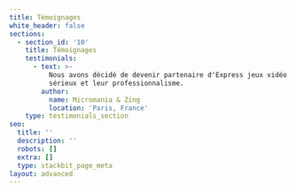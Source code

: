 ```yaml
---
title: Témoignages
white_header: false
sections:
  - section_id: '10'
    title: Témoignages
    testimonials:
      - text: >-
          Nous avons décidé de devenir partenaire d'Express jeux vidéo pour leur
          sérieux et leur professionnalisme.
        author:
          name: Micromania & Zing
          location: 'Paris, France'
    type: testimonials_section
seo:
  title: ''
  description: ''
  robots: []
  extra: []
  type: stackbit_page_meta
layout: advanced
---
```

